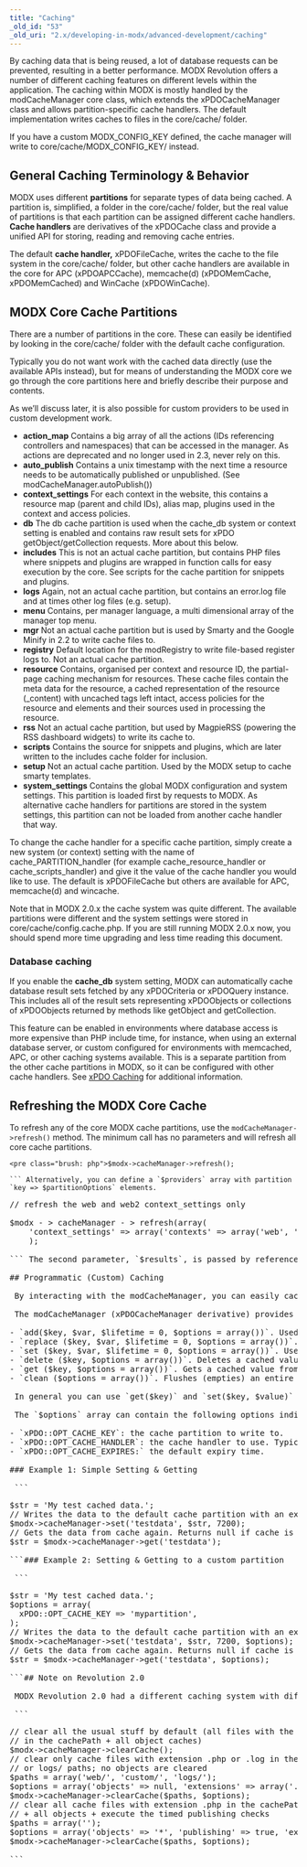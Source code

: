 ```yaml
---
title: "Caching"
_old_id: "53"
_old_uri: "2.x/developing-in-modx/advanced-development/caching"
---
```


 By caching data that is being reused, a lot of database requests can be prevented, resulting in a better performance. MODX Revolution offers a number of different caching features on different levels within the application. The caching within MODX is mostly handled by the modCacheManager core class, which extends the xPDOCacheManager class and allows partition-specific cache handlers. The default implementation writes caches to files in the core/cache/ folder.

 If you have a custom MODX\_CONFIG\_KEY defined, the cache manager will write to core/cache/MODX\_CONFIG\_KEY/ instead.

## General Caching Terminology & Behavior

 MODX uses different **partitions** for separate types of data being cached. A partition is, simplified, a folder in the core/cache/ folder, but the real value of partitions is that each partition can be assigned different cache handlers. **Cache handlers** are derivatives of the xPDOCache class and provide a unified API for storing, reading and removing cache entries.

 The default **cache handler,** xPDOFileCache, writes the cache to the file system in the core/cache/ folder, but other cache handlers are available in the core for APC (xPDOAPCCache), memcache(d) (xPDOMemCache, xPDOMemCached) and WinCache (xPDOWinCache).

## MODX Core Cache Partitions

 There are a number of partitions in the core. These can easily be identified by looking in the core/cache/ folder with the default cache configuration.

 Typically you do not want work with the cached data directly (use the available APIs instead), but for means of understanding the MODX core we go through the core partitions here and briefly describe their purpose and contents.

 As we’ll discuss later, it is also possible for custom providers to be used in custom development work.

- **action\_map** Contains a big array of all the actions (IDs referencing controllers and namespaces) that can be accessed in the manager. As actions are deprecated and no longer used in 2.3, never rely on this.
- **auto\_publish** Contains a unix timestamp with the next time a resource needs to be automatically published or unpublished. (See modCacheManager.autoPublish())
- **context\_settings** For each context in the website, this contains a resource map (parent and child IDs), alias map, plugins used in the context and access policies.
- **db** The db cache partition is used when the cache\_db system or context setting is enabled and contains raw result sets for xPDO getObject/getCollection requests. More about this below.
- **includes** This is not an actual cache partition, but contains PHP files where snippets and plugins are wrapped in function calls for easy execution by the core. See scripts for the cache partition for snippets and plugins.
- **logs** Again, not an actual cache partition, but contains an error.log file and at times other log files (e.g. setup).
- **menu** Contains, per manager language, a multi dimensional array of the manager top menu.
- **mgr** Not an actual cache partition but is used by Smarty and the Google Minify in 2.2 to write cache files to.
- **registry** Default location for the modRegistry to write file-based register logs to. Not an actual cache partition.
- **resource** Contains, organised per context and resource ID, the partial-page caching mechanism for resources. These cache files contain the meta data for the resource, a cached representation of the resource (\_content) with uncached tags left intact, access policies for the resource and elements and their sources used in processing the resource.
- **rss** Not an actual cache partition, but used by MagpieRSS (powering the RSS dashboard widgets) to write its cache to.
- **scripts** Contains the source for snippets and plugins, which are later written to the includes cache folder for inclusion.
- **setup** Not an actual cache partition. Used by the MODX setup to cache smarty templates.
- **system\_settings** Contains the global MODX configuration and system settings. This partition is loaded first by requests to MODX. As alternative cache handlers for partitions are stored in the system settings, this partition can not be loaded from another cache handler that way.

 To change the cache handler for a specific cache partition, simply create a new system (or context) setting with the name of cache\_PARTITION\_handler (for example cache\_resource\_handler or cache\_scripts\_handler) and give it the value of the cache handler you would like to use. The default is xPDOFileCache but others are available for APC, memcache(d) and wincache.

 Note that in MODX 2.0.x the cache system was quite different. The available partitions were different and the system settings were stored in core/cache/config.cache.php. If you are still running MODX 2.0.x now, you should spend more time upgrading and less time reading this document.

### Database caching

 If you enable the **cache\_db** system setting, MODX can automatically cache database result sets fetched by any xPDOCriteria or xPDOQuery instance. This includes all of the result sets representing xPDOObjects or collections of xPDOObjects returned by methods like getObject and getCollection.

 This feature can be enabled in environments where database access is more expensive than PHP include time, for instance, when using an external database server, or custom configured for environments with memcached, APC, or other caching systems available. This is a separate partition from the other cache partitions in MODX, so it can be configured with other cache handlers. See [xPDO Caching](display/xPDO20/Caching) for additional information.

## Refreshing the MODX Core Cache

 To refresh any of the core MODX cache partitions, use the `modCacheManager->refresh()` method. The minimum call has no parameters and will refresh all core cache partitions.

 ```
<pre class="brush: php">$modx->cacheManager->refresh();

``` Alternatively, you can define a `$providers` array with partition `key => $partitionOptions` elements.

 ```
<pre class="brush: php">// refresh the web and web2 context_settings only 

$modx - > cacheManager - > refresh(array(
    'context_settings' => array('contexts' => array('web', 'web2'))
    );

``` The second parameter, `$results`, is passed by reference and will contain the results of each of the cache partitions. Depending on the partition, this can be a boolean or an array with more information from the result of refreshing the specific partition. The function itself returns a boolean indicating if any of the partitions returned a boolean false.

## Programmatic (Custom) Caching

 By interacting with the modCacheManager, you can easily cache any type of data. There are several useful features for you to use in maintaining a valid cache. By using the modCacheManager with a custom partition (though not required), users of your code can change the cache handler and store the data in a memcached, APC or WinCache instance instead of the default file based cache.

 The modCacheManager (xPDOCacheManager derivative) provides the following useful methods:

- `add($key, $var, $lifetime = 0, $options = array())`. Used for adding a value to the cache, but only if it does not yet exist or has expired.
- `replace ($key, $var, $lifetime = 0, $options = array())`. Used for replacing an existing cached value with a different one.
- `set ($key, $var, $lifetime = 0, $options = array())`. Used for setting a value in the cache no matter if it exists already (gets overwritten) or not (gets added).
- `delete ($key, $options = array())`. Deletes a cached value from the cache.
- `get ($key, $options = array())`. Gets a cached value from the cache.
- `clean ($options = array())`. Flushes (empties) an entire cache provider. Make sure to define the xPDO::OPT\_CACHE\_KEY in the options array.

 In general you can use `get($key)` and `set($key, $value)` to retrieve and set values respectively, but the additional methods provide additional control over the way data is manipulated.

 The `$options` array can contain the following options indicating the cache partition to write to, the cache handler to use and the default expiry time.

- `xPDO::OPT_CACHE_KEY`: the cache partition to write to.
- `xPDO::OPT_CACHE_HANDLER`: the cache handler to use. Typically you shouldn’t hardcode this and instead let the specific implementation handle the cache handler via system settings (ie cache\_PARTITION\_handler system setting).
- `xPDO::OPT_CACHE_EXPIRES:` the default expiry time.

### Example 1: Simple Setting & Getting

 ```
<pre class="brush: php">$str = 'My test cached data.';
// Writes the data to the default cache partition with an expiry time of 2 hours.
$modx->cacheManager->set('testdata', $str, 7200);
// Gets the data from cache again. Returns null if cache is not available or expired.
$str = $modx->cacheManager->get('testdata');

```### Example 2: Setting & Getting to a custom partition

 ```
<pre class="brush: php">$str = 'My test cached data.';
$options = array(
  xPDO::OPT_CACHE_KEY => 'mypartition',
);
// Writes the data to the default cache partition with an expiry time of 2 hours.
$modx->cacheManager->set('testdata', $str, 7200, $options);
// Gets the data from cache again. Returns null if cache is not available or expired.
$str = $modx->cacheManager->get('testdata', $options);

```## Note on Revolution 2.0

 MODX Revolution 2.0 had a different caching system with different partitions. To clear the cache in 2.0, you would use the clearCache() method that has been deprecated since 2.1. It's better to upgrade to the latest version than to continue using 2.0.

 ```
<pre class="brush: php">// clear all the usual stuff by default (all files with the extension .cache.php
// in the cachePath + all object caches)
$modx->cacheManager->clearCache();
// clear only cache files with extension .php or .log in the web/ custom/
// or logs/ paths; no objects are cleared
$paths = array('web/', 'custom/', 'logs/');
$options = array('objects' => null, 'extensions' => array('.php', '.log'));
$modx->cacheManager->clearCache($paths, $options);
// clear all cache files with extension .php in the cachePath
// + all objects + execute the timed publishing checks
$paths = array('');
$options = array('objects' => '*', 'publishing' => true, 'extensions' => array('.php'));
$modx->cacheManager->clearCache($paths, $options);

```